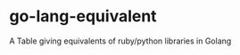 go-lang-equivalent
==================

A Table giving equivalents of ruby/python libraries in  Golang

